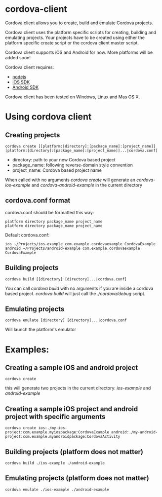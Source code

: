 cordova-client
==============

Cordova client allows you to create, build and emulate Cordova projects.

Cordova client uses the platform specific scripts for creating, building and emulating projects. Your projects have to be created using either the platform specific create script or the cordova client master script.

Cordova client supports iOS and Android for now. More platforms will be added soon!

Cordova client requires:

- [nodejs](http://nodejs.org/)
- [iOS SDK](http://developer.apple.com)
- [Android SDK](http://developer.android.com)

Cordova client has been tested on Windows, Linux and Mas OS X.


Using cordova client
====================

Creating projects
-----------------

    cordova create [[platform:[directory]:[package_name]:[project_name]] [platform:[directory]:[package_name]:[project_name]]...|cordova.conf]
<!-- -->

- directory: path to your new Cordova based project
- package_name: following reverse-domain style convention
- project_name: Cordova based project name

When called with no arguments _cordova create_ will generate an _cordova-ios-example_ and _cordova-android-example_ in the current directory

cordova.conf format
-------------------

cordova.conf should be formatted this way:

    platform directory package_name project_name
    platform directory package_name project_name

Default cordova.conf:

    ios ~/Projects/ios-example com.example.cordovaexample CordovaExample
    android ~/Projects/android-example com.example.cordovaexample CordovaExample

Building projects
-----------------

    cordova build [[directory] [directory]...|cordova.conf]

You can call _cordova build_ with no arguments if you are inside a cordova based project. _cordova build_ will just call the _./cordova/debug_ script.


Emulating projects
------------------

    cordova emulate [directory] [directory]...|cordova.conf

Will launch the platform's emulator


Examples:
=========

Creating a sample iOS and android project
-----------------------------------------

    cordova create

this will generate two projects in the current directory: _ios-example_ and _android-example_

Creating a sample iOS project and android project with specific arguments
-------------------------------------------------------------------------
    
    cordova create ios:./my-ios-project:com.example.myiospackage:CordovaExample android:./my-android-project:com.example.myandroidpackage:CordovaActivity

Building projects (platform does not matter)
--------------------------------------------

    cordova build ./ios-example ./android-example

Emulating projects (platform does not matter)
--------------------------------------------

    cordova emulate ./ios-example ./android-example
